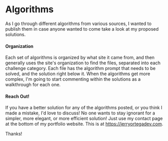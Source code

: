 # Algorithms

As I go through different algorithms from various sources, I wanted to publish them in case anyone wanted to come take a look at my proposed solutions.  

#### Organization

Each set of algorithms is organized by what site it came from, and then generally uses the site's organization to find the files, separated into each challenge category.  Each file has the algorithm prompt that needs to be solved, and the solution right below it.  When the algorithms get more complex, I'm going to start commenting within the solutions as a walkthrough for each one.

####  Reach Out!

If you have a better solution for any of the algorithms posted, or you think I made a mistake, I'd love to discuss!  No one wants to stay ignorant for a simpler, more elegant, or more efficient solution!  Just use my contact page at the bottom of my portfolio website.  This is at https://jerryortegadev.com.

Thanks!
